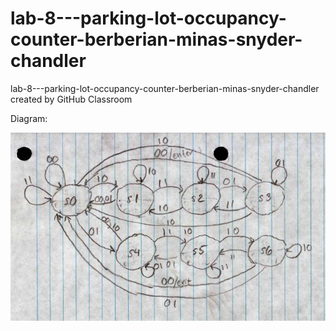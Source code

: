 # lab-8---parking-lot-occupancy-counter-berberian-minas-snyder-chandler
lab-8---parking-lot-occupancy-counter-berberian-minas-snyder-chandler created by GitHub Classroom

Diagram: 





![Diagram](Diagram.PNG)
